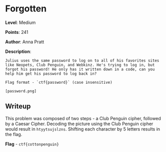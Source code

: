 # Forgotten
**Level**: Medium

**Points**: 241

**Author**: Anna Pratt

**Description**:
```
Julius uses the same password to log on to all of his favorites sites like Neopets, Club Penguin, and Webkinz. He's trying to log in, but forgot his password! He only has it written down in a code, can you help him get his password to log back in?

Flag format - `ctf{password}` (case insensitive)

[password.png]
```

## Writeup
This problem was composed of two steps - a Club Penguin cipher, followed by a Caesar Cipher. Decoding the picture using the Club Penguin cipher would result in `htyytsujslzns`. Shifting each character by 5 letters results in the flag.

**Flag** - `ctf{cottonpenguin}`